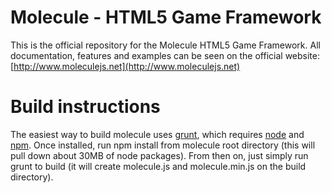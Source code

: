 Molecule - HTML5 Game Framework
===============================

This is the official repository for the Molecule HTML5 Game Framework. All
documentation, features and examples can be seen on the official website:
[http://www.moleculejs.net](http://www.moleculejs.net)

# Build instructions

The easiest way to build molecule uses [grunt](http://gruntjs.com/), which requires [node](http://www.nodejs.org/) and [npm](https://npmjs.org/). Once installed, run npm install from molecule root directory (this will pull down about 30MB of node packages). From then on, just simply run grunt to build (it will create molecule.js and molecule.min.js on the build directory).
